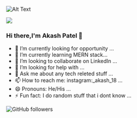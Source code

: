 ![Alt Text](https://raw.githubusercontent.com/chandrikadeb7/chandrikadeb7/master/readme.gif)

![](https://komarev.com/ghpvc/?username=AkashPatel18&color=brightgreen)

### Hi there,I'm Akash Patel 👋



- 🔭 I’m currently looking for opportunity ...
- 🌱 I’m currently learning MERN stack...
- 👯 I’m looking to collaborate on LinkedIn ...
- 🤔 I’m looking for help with ...
- 💬 Ask me about any tech releted stuff ...
- 📫 How to reach me: instagram:_akash_18 ...
- 😄 Pronouns: He/His ...
- ⚡ Fun fact: I do random stuff that i dont know  ...


![GitHub followers](https://img.shields.io/github/followers/AkashPatel18)
